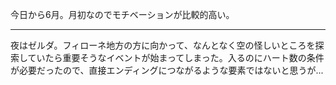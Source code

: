今日から6月。月初なのでモチベーションが比較的高い。

---

夜はゼルダ。フィローネ地方の方に向かって、なんとなく空の怪しいところを探索していたら重要そうなイベントが始まってしまった。入るのにハート数の条件が必要だったので、直接エンディングにつながるような要素ではないと思うが...
